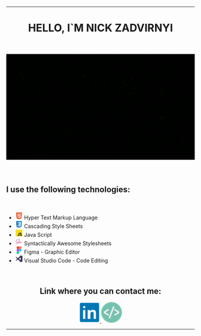<div align="center">
  <hr />
  <h1>HELLO, I`M NICK ZADVIRNYI</h1>
  <br /><br />
  <img src="./giphy.gif" width="100%" height="30%" />
</div>
<br /><br />
<div>
  <h2>I use the following technologies:</h2>
  <br />
  <ul>
    <li>
      <img src="./html.png" width="20px" />
      Hyper Text Markup Language
    </li>    
    <li>
      <img src="./css.png" width="20px" />
      Cascading Style Sheets
    </li>    
    <li>
      <img src="./js.png" width="20px" />
      Java Script
    </li>    
    <li>
      <img src="./sass.png" width="20px" />
      Syntactically Awesome Stylesheets
    </li>    
    <li>
      <img src="./figma.png" width="20px" />
      Figma - Graphic Editor
    </li>    
    <li>
      <img src="./vs.png" width="20px" />
      Visual Studio Code - Code Editing
    </li>    
</div>
<br />
<div id="footer" align="center">
  <h2>Link where you can contact me:</h2>
    <a href="https://www.linkedin.com/in/mykola-zadvirnyi/">
      <img src="./in.png" width="55px" />
    </a>
    <a href="#!">
      <img src="./favicon.png" width="55px" />
    </a>
  <hr />
</div>

